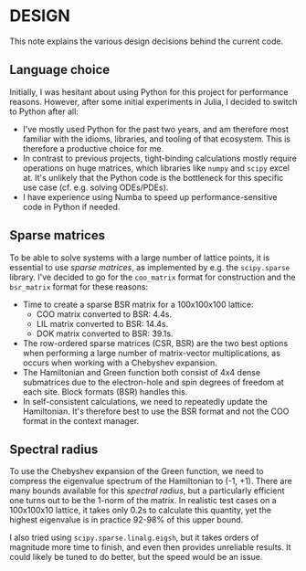 # DESIGN
This note explains the various design decisions behind the current code.

## Language choice
Initially, I was hesitant about using Python for this project for performance reasons. However, after some initial experiments in Julia, I decided to switch to Python after all:

* I've mostly used Python for the past two years, and am therefore most familiar with the idioms, libraries, and tooling of that ecosystem. This is therefore a productive choice for me.
* In contrast to previous projects, tight-binding calculations mostly require operations on huge matrices, which libraries like `numpy` and `scipy` excel at. It's unlikely that the Python code is the bottleneck for this specific use case (cf. e.g. solving ODEs/PDEs).
* I have experience using Numba to speed up performance-sensitive code in Python if needed.

## Sparse matrices
To be able to solve systems with a large number of lattice points, it is essential to use *sparse matrices*, as implemented by e.g. the `scipy.sparse` library. I've decided to go for the `coo_matrix` format for construction and the `bsr_matrix` format for these reasons:

* Time to create a sparse BSR matrix for a 100x100x100 lattice:
	- COO matrix converted to BSR: 4.4s.
	- LIL matrix converted to BSR: 14.4s.
	- DOK matrix converted to BSR: 39.1s.
* The row-ordered sparse matrices (CSR, BSR) are the two best options when performing a large number of matrix-vector multiplications, as occurs when working with a Chebyshev expansion.
* The Hamiltonian and Green function both consist of 4x4 dense submatrices due to the electron-hole and spin degrees of freedom at each site. Block formats (BSR) handles this.
* In self-consistent calculations, we need to repeatedly update the Hamiltonian. It's therefore best to use the BSR format and not the COO format in the context manager.

## Spectral radius
To use the Chebyshev expansion of the Green function, we need to compress the eigenvalue spectrum of the Hamiltonian to (-1, +1). There are many bounds available for this *spectral radius*, but a particularly efficient one turns out to be the 1-norm of the matrix. In realistic test cases on a 100x100x10 lattice, it takes only 0.2s to calculate this quantity, yet the highest eigenvalue is in practice 92-98% of this upper bound.

I also tried using `scipy.sparse.linalg.eigsh`, but it takes orders of magnitude more time to finish, and even then provides unreliable results. It could likely be tuned to do better, but the speed would be an issue.